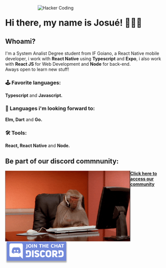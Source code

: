 <img src="https://github.com/JosueCesar/JosueCesar/blob/main/images/hacking.gif" min-width="400px" max-width="400px" width="400px" align="right" alt="Hacker Coding">

<div>
  <h1>Hi there, my name is Josué! 🙋🏻‍♂️</h1>

  <h2>Whoami?</h2>

  <p align="left">
    I'm a System Analist Degree student from IF Goiano, a React Native mobile developer, i work with
    <strong>React Native</strong> using <strong>Typescript</strong> and <strong>Expo</strong>, i also work with <strong>React JS</strong> for Web Development and <strong>Node</strong> for back-end.<br/>Aways open to learn new stuff!
    <br/>
  </p>

  <div>
    <h3 align="left">🕹 Favorite languages:</h3>
    <p align="left"><strong>Typescript</strong> and <strong>Javascript.</strong></p>
  </div>

  <div>
    <h3 align="left">🎯 Languages i'm looking forward to:</h3>
    <p align="left"><strong>Elm, Dart</strong> and <strong>Go.</strong></p>
  </div>

  <div>
    <h3 align="left">🛠 Tools:</h3>
    <p align="left"><strong>React, React Native</strong> and <strong>Node.</strong></p>
  </div>
</div>

<div align="left">
  <h2>Be part of our discord commnunity:</h2>

  <img src="https://github.com/JosueCesar/JosueCesar/blob/main/images/monkey-typing.gif" min-width="400px" max-width="400px" width="400px" align="left" alt="monkey typing">  
  
  <a href="http://discord.gg/qdRneg87Br" align="center">
    <strong>Click here to access our community</strong>
    <br/>
  </a>
  
  <img src="https://github.com/JosueCesar/JosueCesar/blob/main/images/discord_badge.png" min-width="200px" max-width="200px" width="200px" align="center" alt="discord badge">
</div>
